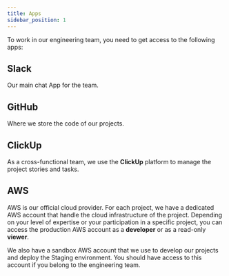 ```yaml
---
title: Apps
sidebar_position: 1
---
```


To work in our engineering team, you need to get access to the following apps:

## Slack

Our main chat App for the team.

## GitHub

Where we store the code of our projects.

## ClickUp

As a cross-functional team, we use the **ClickUp** platform to manage the project stories and tasks.

## AWS

AWS is our official cloud provider. For each project, we have a dedicated AWS account that handle the cloud infrastructure of the project. Depending on your level of expertise or your participation in a specific project, you can access the production AWS account as a **developer** or as a read-only **viewer**.

We also have a sandbox AWS account that we use to develop our projects and deploy the Staging environment. You should have access to this account if you belong to the engineering team.
